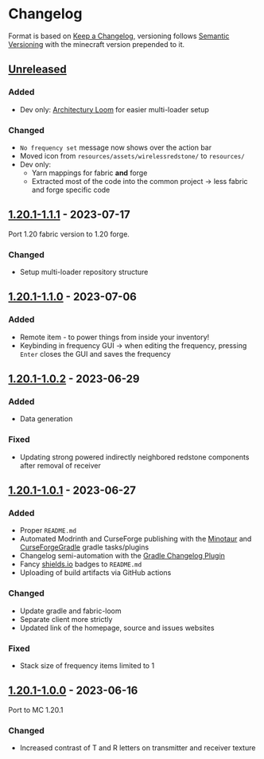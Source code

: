 # Changelog
Format is based on [Keep a Changelog](https://keepachangelog.com/en/1.1.0/),
versioning follows [Semantic Versioning](https://semver.org/spec/v2.0.0.html)
with the minecraft version prepended to it.

## [Unreleased]
	
### Added
- Dev only: [Architectury Loom](https://docs.architectury.dev/loom/introduction) for easier multi-loader setup

### Changed
- `No frequency set` message now shows over the action bar
- Moved icon from `resources/assets/wirelessredstone/` to `resources/`
- Dev only:
	- Yarn mappings for fabric **and** forge
    - Extracted most of the code into the common project -> less fabric and forge specific code

## [1.20.1-1.1.1] - 2023-07-17
Port 1.20 fabric version to 1.20 forge.

### Changed
- Setup multi-loader repository structure

## [1.20.1-1.1.0] - 2023-07-06

### Added
- Remote item - to power things from inside your inventory!
- Keybinding in frequency GUI -> when editing the frequency, pressing `Enter` closes the GUI and saves the frequency

## [1.20.1-1.0.2] - 2023-06-29

### Added
- Data generation

### Fixed
- Updating strong powered indirectly neighbored redstone components after removal of receiver

## [1.20.1-1.0.1] - 2023-06-27

### Added
- Proper `README.md`
- Automated Modrinth and CurseForge publishing with the [Minotaur](https://github.com/modrinth/minotaur)
  and [CurseForgeGradle](https://github.com/Darkhax/CurseForgeGradle) gradle tasks/plugins
- Changelog semi-automation with the [Gradle Changelog Plugin](https://github.com/JetBrains/gradle-changelog-plugin)
- Fancy [shields.io](https://shields.io/) badges to `README.md`
- Uploading of build artifacts via GitHub actions

### Changed
- Update gradle and fabric-loom
- Separate client more strictly
- Updated link of the homepage, source and issues websites

### Fixed
- Stack size of frequency items limited to 1

## [1.20.1-1.0.0] - 2023-06-16
Port to MC 1.20.1

### Changed
- Increased contrast of T and R letters on transmitter and receiver texture

[Unreleased]: https://github.com/Razzokk/WirelessRedstone/compare/release/1.20.1-1.1.1...HEAD
[1.20.1-1.1.0]: https://github.com/Razzokk/WirelessRedstone/compare/release/1.20.1-1.0.2...release/1.20.1-1.1.0
[1.20.1-1.0.2]: https://github.com/Razzokk/WirelessRedstone/compare/release/1.20.1-1.0.1...release/1.20.1-1.0.2
[1.20.1-1.0.1]: https://github.com/Razzokk/WirelessRedstone/compare/release/1.20.1-1.0.0...release/1.20.1-1.0.1
[1.20.1-1.0.0]: https://github.com/Razzokk/WirelessRedstone/commits/release/1.20.1-1.0.0
[1.20.1-1.1.1]: https://github.com/Razzokk/WirelessRedstone/compare/release/1.20.1-1.1.0...release/1.20.1-1.1.1
